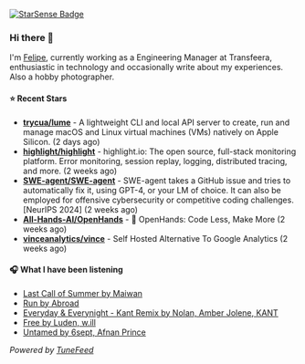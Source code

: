 <a href="https://starsense.app/developer-types" target="_blank"><img src="https://starsense.app/api/badge/?user=valtlfelipe" alt="StarSense Badge"></a>

### Hi there 👋

I'm [Felipe](https://felipevm.com), currently working as a Engineering Manager at Transfeera, enthusiastic in technology and occasionally write about my experiences. Also a hobby photographer.

#### ⭐ Recent Stars
- **[trycua/lume](https://github.com/trycua/lume)** - A lightweight CLI and local API server to create, run and manage macOS and Linux virtual machines (VMs) natively on Apple Silicon. (2 days ago)
- **[highlight/highlight](https://github.com/highlight/highlight)** - highlight.io: The open source, full-stack monitoring platform. Error monitoring, session replay, logging, distributed tracing, and more. (2 weeks ago)
- **[SWE-agent/SWE-agent](https://github.com/SWE-agent/SWE-agent)** - SWE-agent takes a GitHub issue and tries to automatically fix it, using GPT-4, or your LM of choice. It can also be employed for offensive cybersecurity or competitive coding challenges. [NeurIPS 2024]  (2 weeks ago)
- **[All-Hands-AI/OpenHands](https://github.com/All-Hands-AI/OpenHands)** - 🙌 OpenHands: Code Less, Make More (2 weeks ago)
- **[vinceanalytics/vince](https://github.com/vinceanalytics/vince)** - Self Hosted Alternative To Google Analytics (2 weeks ago)

#### 🎧 What I have been listening
- [Last Call of Summer by Maiwan](https://open.spotify.com/track/6N4YRb1jH4pS8ybTOy0SYj)
- [Run by Abroad](https://open.spotify.com/track/2IBiOC9z8CukWZtXo8f9Lj)
- [Everyday &amp; Everynight - Kant Remix by Nolan, Amber Jolene, KANT](https://open.spotify.com/track/07xoVeEbE8WCVuMW5NCCmU)
- [Free by Luden, w.ill](https://open.spotify.com/track/2FsaKOAjfqla5vYFfIykAv)
- [Untamed by 6sept, Afnan Prince](https://open.spotify.com/track/0w2TCDxeJs053BojGKsYI3)

_Powered by [TuneFeed](https://tunefeed.app?ref=github.com)_



